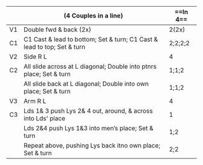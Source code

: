 ||(4 Couples in a line) |==In 4==|
|-----|----|-----|
|V1| Double fwd & back (2x) |2(2x)|
|C1| C1 Cast & lead to bottom; Set & turn; C1 Cast & lead to top; Set & turn |2;2;2;2|
|V2| Side R L |4|
|C2| All slide across at L diagonal; Double into ptnrs place; Set & turn |1;1;2|
||All slide back at L diagonal; Double into own place; Set & turn |1;1;2|
|V3| Arm R L |4|
|C3| Lds 1& 3 push Lys 2& 4 out, around, & across into Lds' place |1|
||Lds 2&4 push Lys 1&3 into men’s place; Set & turn |1;2|
||Repeat above, pushing Lys back itno own place; Set & turn |2;2|

